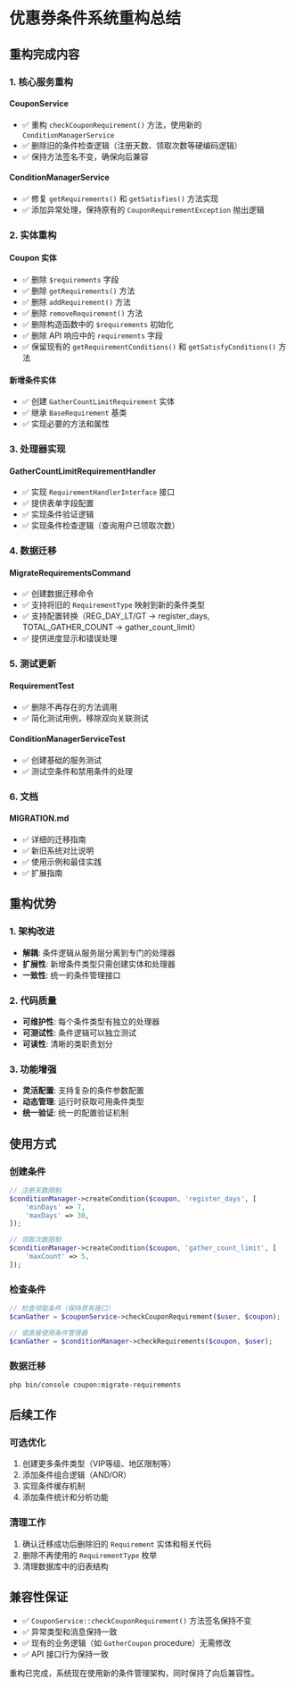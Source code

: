 # 优惠券条件系统重构总结

## 重构完成内容

### 1. 核心服务重构

#### CouponService 
- ✅ 重构 `checkCouponRequirement()` 方法，使用新的 `ConditionManagerService`
- ✅ 删除旧的条件检查逻辑（注册天数、领取次数等硬编码逻辑）
- ✅ 保持方法签名不变，确保向后兼容

#### ConditionManagerService
- ✅ 修复 `getRequirements()` 和 `getSatisfies()` 方法实现
- ✅ 添加异常处理，保持原有的 `CouponRequirementException` 抛出逻辑

### 2. 实体重构

#### Coupon 实体
- ✅ 删除 `$requirements` 字段
- ✅ 删除 `getRequirements()` 方法
- ✅ 删除 `addRequirement()` 方法  
- ✅ 删除 `removeRequirement()` 方法
- ✅ 删除构造函数中的 `$requirements` 初始化
- ✅ 删除 API 响应中的 `requirements` 字段
- ✅ 保留现有的 `getRequirementConditions()` 和 `getSatisfyConditions()` 方法

#### 新增条件实体
- ✅ 创建 `GatherCountLimitRequirement` 实体
- ✅ 继承 `BaseRequirement` 基类
- ✅ 实现必要的方法和属性

### 3. 处理器实现

#### GatherCountLimitRequirementHandler
- ✅ 实现 `RequirementHandlerInterface` 接口
- ✅ 提供表单字段配置
- ✅ 实现条件验证逻辑
- ✅ 实现条件检查逻辑（查询用户已领取次数）

### 4. 数据迁移

#### MigrateRequirementsCommand
- ✅ 创建数据迁移命令
- ✅ 支持将旧的 `RequirementType` 映射到新的条件类型
- ✅ 支持配置转换（REG_DAY_LT/GT → register_days, TOTAL_GATHER_COUNT → gather_count_limit）
- ✅ 提供进度显示和错误处理

### 5. 测试更新

#### RequirementTest
- ✅ 删除不再存在的方法调用
- ✅ 简化测试用例，移除双向关联测试

#### ConditionManagerServiceTest  
- ✅ 创建基础的服务测试
- ✅ 测试空条件和禁用条件的处理

### 6. 文档

#### MIGRATION.md
- ✅ 详细的迁移指南
- ✅ 新旧系统对比说明
- ✅ 使用示例和最佳实践
- ✅ 扩展指南

## 重构优势

### 1. 架构改进
- **解耦**: 条件逻辑从服务层分离到专门的处理器
- **扩展性**: 新增条件类型只需创建实体和处理器
- **一致性**: 统一的条件管理接口

### 2. 代码质量
- **可维护性**: 每个条件类型有独立的处理器
- **可测试性**: 条件逻辑可以独立测试
- **可读性**: 清晰的类职责划分

### 3. 功能增强
- **灵活配置**: 支持复杂的条件参数配置
- **动态管理**: 运行时获取可用条件类型
- **统一验证**: 统一的配置验证机制

## 使用方式

### 创建条件
```php
// 注册天数限制
$conditionManager->createCondition($coupon, 'register_days', [
    'minDays' => 7,
    'maxDays' => 30,
]);

// 领取次数限制  
$conditionManager->createCondition($coupon, 'gather_count_limit', [
    'maxCount' => 5,
]);
```

### 检查条件
```php
// 检查领取条件（保持原有接口）
$canGather = $couponService->checkCouponRequirement($user, $coupon);

// 或直接使用条件管理器
$canGather = $conditionManager->checkRequirements($coupon, $user);
```

### 数据迁移
```bash
php bin/console coupon:migrate-requirements
```

## 后续工作

### 可选优化
1. 创建更多条件类型（VIP等级、地区限制等）
2. 添加条件组合逻辑（AND/OR）
3. 实现条件缓存机制
4. 添加条件统计和分析功能

### 清理工作
1. 确认迁移成功后删除旧的 `Requirement` 实体和相关代码
2. 删除不再使用的 `RequirementType` 枚举
3. 清理数据库中的旧表结构

## 兼容性保证

- ✅ `CouponService::checkCouponRequirement()` 方法签名保持不变
- ✅ 异常类型和消息保持一致
- ✅ 现有的业务逻辑（如 `GatherCoupon` procedure）无需修改
- ✅ API 接口行为保持一致

重构已完成，系统现在使用新的条件管理架构，同时保持了向后兼容性。
